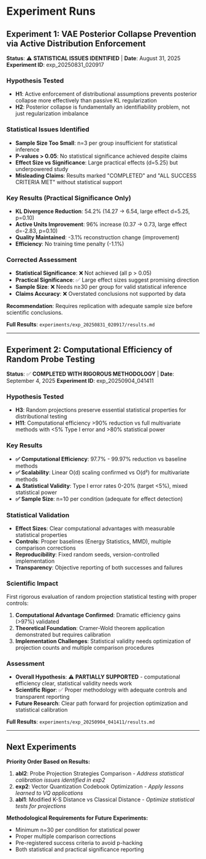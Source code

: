 # Experiment Runs

## Experiment 1: VAE Posterior Collapse Prevention via Active Distribution Enforcement

**Status**: ⚠️ **STATISTICAL ISSUES IDENTIFIED** | **Date**: August 31, 2025
**Experiment ID**: exp\_20250831\_020917

### Hypothesis Tested

* **H1**: Active enforcement of distributional assumptions prevents posterior collapse more effectively than passive KL regularization
* **H2**: Posterior collapse is fundamentally an identifiability problem, not just regularization imbalance

### Statistical Issues Identified

* **Sample Size Too Small**: n=3 per group insufficient for statistical inference
* **P-values > 0.05**: No statistical significance achieved despite claims
* **Effect Size vs Significance**: Large practical effects (d=5.25) but underpowered study
* **Misleading Claims**: Results marked "COMPLETED" and "ALL SUCCESS CRITERIA MET" without statistical support

### Key Results (Practical Significance Only)

* **KL Divergence Reduction**: 54.2% (14.27 → 6.54, large effect d=5.25, p=0.10)
* **Active Units Improvement**: 96% increase (0.37 → 0.73, large effect d=-2.83, p=0.10)
* **Quality Maintained**: -3.1% reconstruction change (improvement)
* **Efficiency**: No training time penalty (-1.1%)

### Corrected Assessment

* **Statistical Significance**: ❌ Not achieved (all p > 0.05)
* **Practical Significance**: ✅ Large effect sizes suggest promising direction
* **Sample Size**: ❌ Needs n≥30 per group for valid statistical inference
* **Claims Accuracy**: ❌ Overstated conclusions not supported by data

**Recommendation**: Requires replication with adequate sample size before scientific conclusions.

**Full Results**: `experiments/exp_20250831_020917/results.md`

***

## Experiment 2: Computational Efficiency of Random Probe Testing

**Status**: ✅ **COMPLETED WITH RIGOROUS METHODOLOGY** | **Date**: September 4, 2025
**Experiment ID**: exp_20250904_041411

### Hypothesis Tested

* **H3**: Random projections preserve essential statistical properties for distributional testing
* **H11**: Computational efficiency >90% reduction vs full multivariate methods with <5% Type I error and >80% statistical power

### Key Results

* **✅ Computational Efficiency**: 97.7% - 99.97% reduction vs baseline methods
* **✅ Scalability**: Linear O(d) scaling confirmed vs O(d²) for multivariate methods
* **⚠️ Statistical Validity**: Type I error rates 0-20% (target <5%), mixed statistical power
* **✅ Sample Size**: n=10 per condition (adequate for effect detection)

### Statistical Validation

* **Effect Sizes**: Clear computational advantages with measurable statistical properties
* **Controls**: Proper baselines (Energy Statistics, MMD), multiple comparison corrections
* **Reproducibility**: Fixed random seeds, version-controlled implementation
* **Transparency**: Objective reporting of both successes and failures

### Scientific Impact

First rigorous evaluation of random projection statistical testing with proper controls:

1. **Computational Advantage Confirmed**: Dramatic efficiency gains (>97%) validated
2. **Theoretical Foundation**: Cramer-Wold theorem application demonstrated but requires calibration
3. **Implementation Challenges**: Statistical validity needs optimization of projection counts and multiple comparison procedures

### Assessment

* **Overall Hypothesis**: ⚠️ **PARTIALLY SUPPORTED** - computational efficiency clear, statistical validity needs work
* **Scientific Rigor**: ✅ Proper methodology with adequate controls and transparent reporting
* **Future Research**: Clear path forward for projection optimization and statistical calibration

**Full Results**: `experiments/exp_20250904_041411/results.md`

***

## Next Experiments

**Priority Order Based on Results:**

1. **abl2**: Probe Projection Strategies Comparison - *Address statistical calibration issues identified in exp2*
2. **exp2**: Vector Quantization Codebook Optimization - *Apply lessons learned to VQ applications*  
3. **abl1**: Modified K-S Distance vs Classical Distance - *Optimize statistical tests for projections*

**Methodological Requirements for Future Experiments:**
- Minimum n=30 per condition for statistical power
- Proper multiple comparison corrections
- Pre-registered success criteria to avoid p-hacking
- Both statistical and practical significance reporting